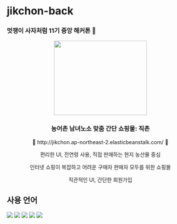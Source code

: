 # jikchon-back
### 멋쟁이 사자처럼 11기 중앙 해커톤 🦁
<div align="center">
<img src="https://github.com/chaerish/jikchon-back/assets/100480440/2ccf9555-21b1-4d3a-8636-bae2fd024c95" width="250" height="200"/>
<h3>농어촌 남녀노소 맞춤 간단 쇼핑물: 직촌</h3>
  🌿 http://jikchon.ap-northeast-2.elasticbeanstalk.com/ 🌿
  <p>편리한 UI, 전연령 사용, 직접 판매하는 현지 농산물 중심 </p>
  <p> 인터넷 쇼핑이 복잡하고 어려운 구매자 판매자 모두를 위한 쇼핑몰</p>
  <p>직관적인 UI, 간단한 회원가입</p>
</div>
<h2>사용 언어</h2>
<span><img src="https://img.shields.io/badge/HTML-E34F26?style=flat-square&logo=HTML5&logoColor=white"/> <img src="https://img.shields.io/badge/Spring-6DB33F?style=flat-square&logo=Spring&logoColor=white"/>
  <img src="https://img.shields.io/badge/CSS-1572B6?style=flat-square&logo=CSS&logoColor=white"/>
  <img src="https://img.shields.io/badge/JavaScript-F7DF1E?style=flat-square&logo=JavaScript&logoColor=white"/>
  <img src="https://img.shields.io/badge/Mysql-4479A1?style=flat-square&logo=Mysql&logoColor=white"/>
</span>
